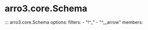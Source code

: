# arro3.core.Schema

::: arro3.core.Schema
    options:
      filters:
        - "!^_"
        - "^__arrow"
      members:
